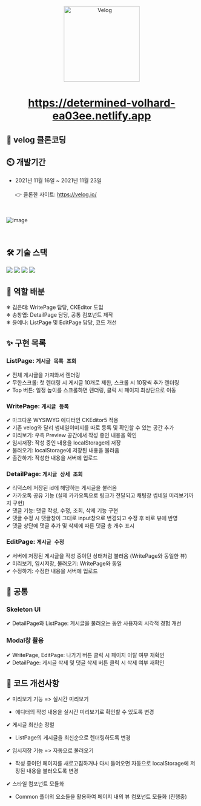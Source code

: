 <p align='middle'>
<a href='https://github.com/DevFoliOh/velog'><img src='https://user-images.githubusercontent.com/66353903/142974589-1a9d29a4-3c67-4208-b861-00491a02f810.png' width="200px;" alt="Velog" /></a></p>


<h1 align='middle'><a href='https://determined-volhard-ea03ee.netlify.app'>https://determined-volhard-ea03ee.netlify.app</a></h1>


## 📌 velog 클론코딩

## :timer_clock: 개발기간
+ 2021년 11월 16일 ~ 2021년 11월 23일 <br/><br/>
👉 클론한 사이트: https://velog.io/

<br/>

![image](https://user-images.githubusercontent.com/66353903/142976104-d163bec4-f0a3-468b-adfa-0f21572a8d1f.png)


<br/>

## 🛠 기술 스택

 <p align='left'>
 <img src="https://img.shields.io/badge/React-v17.0.2-blue?logo=React"/>
 <img src="https://img.shields.io/badge/ReduxToolkit-^1.6.2-purple?logo=Redux"/>
 <img src="https://img.shields.io/badge/StyledComponents-v5.2.3-pink?logo=styled-components"/> 
 <img src="https://img.shields.io/badge/Swagger-v1.7.0-lime?logo=Swagger"/>
 </p>


## 🔮 역할 배분
❄ 김은태: WritePage 담당, CKEditor 도입<br/>
❄ 송창엽: DetailPage 담당, 공통 컴포넌트 제작<br/>
❄ 윤예나: ListPage 및 EditPage 담당, 코드 개선<br/>


## ✨ 구현 목록

### ListPage: `게시글 목록 조회`

✔ 전체 게시글을 가져와서 렌더링<br/>
✔ 무한스크롤: 첫 렌더링 시 게시글 10개로 제한, 스크롤 시 10장씩 추가 렌더링<br/>
✔ Top 버튼: 일정 높이를 스크롤하면 렌더링, 클릭 시 페이지 최상단으로 이동<br/>


### WritePage: `게시글 등록`

✔ 마크다운 WYSIWYG 에디터인 CKEditor5 적용<br/>
✔ 기존 velog와 달리 썸네일이미지를 따로 등록 및 확인할 수 있는 공간 추가<br/>
✔ 미리보기: 우측 Preview 공간에서 작성 중인 내용을 확인<br/>
✔ 임시저장: 작성 중인 내용을 localStorage에 저장<br/>
✔ 불러오기: localStorage에 저장된 내용을 불러옴<br/>
✔ 출간하기: 작성한 내용을 서버에 업로드<br/>


### DetailPage: `게시글 상세 조회`

✔ 리덕스에 저장된 id에 해당하는 게시글을 불러옴<br/>
✔ 카카오톡 공유 기능 (실제 카카오톡으로 링크가 전달되고 채팅창 썸네일 미리보기까지 구현)<br/>
✔ 댓글 기능: 댓글 작성, 수정, 조회, 삭제 기능 구현<br/>
✔ 댓글 수정 시 댓글창이 그대로 input창으로 변경되고 수정 후 바로 뷰에 반영<br/>
✔ 댓글 상단에 댓글 추가 및 삭제에 따른 댓글 총 개수 표시<br/>


### EditPage: `게시글 수정`

✔ 서버에 저장된 게시글을 작성 중이던 상태처럼 불러옴 (WritePage와 동일한 뷰)<br/>
✔ 미리보기, 임시저장, 불러오기: WritePage와 동일<br/>
✔ 수정하기: 수정한 내용을 서버에 업로드<br/>


## 🎨 공통

### Skeleton UI
✔ DetailPage와 ListPage: 게시글을 불러오는 동안 사용자의 시각적 경험 개선

### Modal창 활용
✔ WritePage, EditPage: 나가기 버튼 클릭 시 페이지 이탈 여부 재확인<br/>
✔ DetailPage: 게시글 삭제 및 댓글 삭제 버튼 클릭 시 삭제 여부 재확인


## 🚀 코드 개선사항

✔ 미리보기 기능 => 실시간 미리보기
+ 에디터의 작성 내용을 실시간 미리보기로 확인할 수 있도록 변경

✔ 게시글 최신순 정렬
+ ListPage의 게시글을 최신순으로 렌더링하도록 변경

✔ 임시저장 기능 => 자동으로 불러오기
+ 작성 중이던 페이지를 새로고침하거나 다시 들어오면 자동으로 localStorage에 저장된 내용을 불러오도록 변경

✔ 스타일 컴포넌트 모듈화
+ Common 폴더의 요소들을 활용하여 페이지 내의 뷰 컴포넌트 모듈화 (진행중) 

